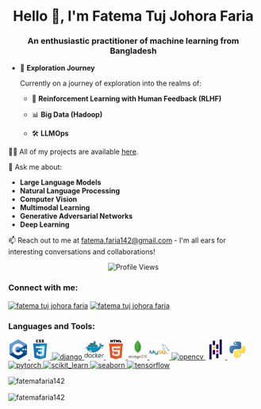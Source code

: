 <h1 align="center">Hello 👋, I'm Fatema Tuj Johora Faria</h1>
<h3 align="center">An enthusiastic practitioner of machine learning from Bangladesh</h3>


- 🌱 **Exploration Journey**

  Currently on a journey of exploration into the realms of:

  - 🤖 **Reinforcement Learning with Human Feedback (RLHF)**
  
  - 📊 **Big Data (Hadoop)**
  
  - 🛠️ **LLMOps**


👨‍💻 All of my projects are available [here](https://github.com/fatemafaria142?tab=repositories).

💬 Ask me about:
- **Large Language Models**
- **Natural Language Processing**
- **Computer Vision**
- **Multimodal Learning**
- **Generative Adversarial Networks**
- **Deep Learning**

📫 Reach out to me at [fatema.faria142@gmail.com](mailto:fatema.faria142@gmail.com) - I'm all ears for interesting conversations and collaborations!



<div align="center">
    <img src="https://komarev.com/ghpvc/?username=fatemafaria142&style=flat-square&color=blue" alt="Profile Views"/>
</div>

<h3 align="left">Connect with me:</h3>
<p align="left">
<a href="https://linkedin.com/in/fatema tuj johora faria" target="blank"><img align="center" src="https://raw.githubusercontent.com/rahuldkjain/github-profile-readme-generator/master/src/images/icons/Social/linked-in-alt.svg" alt="fatema tuj johora faria" height="30" width="40" /></a>
<a href="https://kaggle.com/fatema tuj johora faria" target="blank"><img align="center" src="https://raw.githubusercontent.com/rahuldkjain/github-profile-readme-generator/master/src/images/icons/Social/kaggle.svg" alt="fatema tuj johora faria" height="30" width="40" /></a>
</p>


<h3 align="left">Languages and Tools:</h3>
<p align="left"> <a href="https://www.w3schools.com/cpp/" target="_blank" rel="noreferrer"> 
  <img src="https://raw.githubusercontent.com/devicons/devicon/master/icons/cplusplus/cplusplus-original.svg" alt="cplusplus" width="40" height="40"/> </a> <a href="https://www.w3schools.com/css/" target="_blank" rel="noreferrer"> 
  <img src="https://raw.githubusercontent.com/devicons/devicon/master/icons/css3/css3-original-wordmark.svg" alt="css3" width="40" height="40"/> </a> <a href="https://www.djangoproject.com/" target="_blank" rel="noreferrer"> 
  <img src="https://cdn.worldvectorlogo.com/logos/django.svg" alt="django" width="40" height="40"/> </a> <a href="https://www.docker.com/" target="_blank" rel="noreferrer"> 
  <img src="https://raw.githubusercontent.com/devicons/devicon/master/icons/docker/docker-original-wordmark.svg" alt="docker" width="40" height="40"/> </a> <a href="https://git-scm.com/" target="_blank" rel="noreferrer">
   <a href="https://www.w3.org/html/" target="_blank" rel="noreferrer"> <img src="https://raw.githubusercontent.com/devicons/devicon/master/icons/html5/html5-original-wordmark.svg" alt="html5" width="40" height="40"/> </a> <a href="https://www.mongodb.com/" target="_blank" rel="noreferrer"> <img src="https://raw.githubusercontent.com/devicons/devicon/master/icons/mongodb/mongodb-original-wordmark.svg" alt="mongodb" width="40" height="40"/> </a> <a href="https://www.mysql.com/" target="_blank" rel="noreferrer"> <img src="https://raw.githubusercontent.com/devicons/devicon/master/icons/mysql/mysql-original-wordmark.svg" alt="mysql" width="40" height="40"/> </a> <a href="https://opencv.org/" target="_blank" rel="noreferrer"> <img src="https://www.vectorlogo.zone/logos/opencv/opencv-icon.svg" alt="opencv" width="40" height="40"/> </a> <a href="https://pandas.pydata.org/" target="_blank" rel="noreferrer"> <img src="https://raw.githubusercontent.com/devicons/devicon/2ae2a900d2f041da66e950e4d48052658d850630/icons/pandas/pandas-original.svg" alt="pandas" width="40" height="40"/> </a> <a href="https://www.python.org" target="_blank" rel="noreferrer"> <img src="https://raw.githubusercontent.com/devicons/devicon/master/icons/python/python-original.svg" alt="python" width="40" height="40"/> </a> <a href="https://pytorch.org/" target="_blank" rel="noreferrer"> <img src="https://www.vectorlogo.zone/logos/pytorch/pytorch-icon.svg" alt="pytorch" width="40" height="40"/> </a> <a href="https://scikit-learn.org/" target="_blank" rel="noreferrer"> <img src="https://upload.wikimedia.org/wikipedia/commons/0/05/Scikit_learn_logo_small.svg" alt="scikit_learn" width="40" height="40"/> </a> <a href="https://seaborn.pydata.org/" target="_blank" rel="noreferrer"> <img src="https://seaborn.pydata.org/_images/logo-mark-lightbg.svg" alt="seaborn" width="40" height="40"/> </a> <a href="https://www.tensorflow.org" target="_blank" rel="noreferrer"> <img src="https://www.vectorlogo.zone/logos/tensorflow/tensorflow-icon.svg" alt="tensorflow" width="40" height="40"/> </a> 

  
  </p>


<p><img align="center" src="https://github-readme-stats.vercel.app/api/top-langs?username=fatemafaria142&show_icons=true&locale=en&layout=compact" alt="fatemafaria142" /></p>

<p><img align="center" src="https://github-readme-streak-stats.herokuapp.com/?user=fatemafaria142&" alt="fatemafaria142" /></p>

